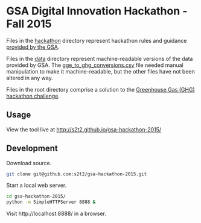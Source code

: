 # GSA Digital Innovation Hackathon - Fall 2015

Files in the [hackathon](/hackathon) directory represent hackathon rules and guidance [provided by the GSA](https://github.com/GSA/open.gsa.gov/tree/4a6296d66df4e313ac4901c025c5f5338d271152/Digital-Innovation-Hackathon-Fall2015).

Files in the [data](/data) directory represent machine-readable versions of the data provided by GSA. The [gge_to_ghg_conversions.csv](/data/gge_to_ghg_conversions.csv) file needed manual manipulation to make it machine-readable, but the other files have not been altered in any way.

Files in the root directory comprise a solution to the [Greenhouse Gas (GHG) hackathon challenge](GHG.md).

## Usage

View the tool live at http://s2t2.github.io/gsa-hackathon-2015/

## Development

Download source.

```` sh
git clone git@github.com:s2t2/gsa-hackathon-2015.git
````

Start a local web server.

```` sh
cd gsa-hackathon-2015/
python -m SimpleHTTPServer 8888 &
````

Visit http://localhost:8888/ in a browser.
